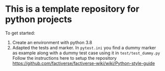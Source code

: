 # This is a template repository for python projects

To get started: 
1. Create an environment with python 3.8
2. Adapted the tests and marker. In `pytest.ini` you find a dummy marker as 
    example along with a dummy test case using it in `test/test_dummy.py`
Follow the instructions here to setup the repository https://github.com/factiverse/factiverse-wiki/wiki/Python-style-guide
